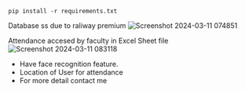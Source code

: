
```
pip install -r requirements.txt
```

Database ss due to raliway premium
![Screenshot 2024-03-11 074851](https://github.com/omchaudhari1107/Attendance-System/assets/90174038/192497fe-5d1c-46ba-88d9-0bf9f1e393f6)

Attendance accesed by faculty in Excel Sheet file <br>
![Screenshot 2024-03-11 083118](https://github.com/omchaudhari1107/Attendance-System/assets/90174038/6d5bc2f6-9310-4b23-9189-62d318834280)

- Have face recognition feature.
- Location of User for attendance
- For more detail contact me